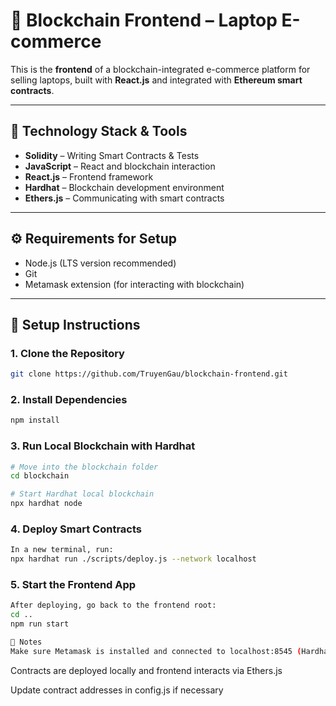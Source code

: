 # 🛒 Blockchain Frontend – Laptop E-commerce

This is the **frontend** of a blockchain-integrated e-commerce platform for selling laptops, built with **React.js** and integrated with **Ethereum smart contracts**.

---

## 🧱 Technology Stack & Tools

- **Solidity** – Writing Smart Contracts & Tests  
- **JavaScript** – React and blockchain interaction  
- **React.js** – Frontend framework  
- **Hardhat** – Blockchain development environment  
- **Ethers.js** – Communicating with smart contracts  

---

## ⚙️ Requirements for Setup

- Node.js (LTS version recommended)
- Git
- Metamask extension (for interacting with blockchain)

---

## 🚀 Setup Instructions

### 1. Clone the Repository
```bash
git clone https://github.com/TruyenGau/blockchain-frontend.git


```
### 2. Install Dependencies
```bash
npm install
```

### 3. Run Local Blockchain with Hardhat
```bash
# Move into the blockchain folder
cd blockchain

# Start Hardhat local blockchain
npx hardhat node
```
### 4. Deploy Smart Contracts
```bash
In a new terminal, run:
npx hardhat run ./scripts/deploy.js --network localhost
```
### 5. Start the Frontend App
```bash
After deploying, go back to the frontend root:
cd ..
npm run start

🔐 Notes
Make sure Metamask is installed and connected to localhost:8545 (Hardhat Network)
```

Contracts are deployed locally and frontend interacts via Ethers.js

Update contract addresses in config.js if necessary
